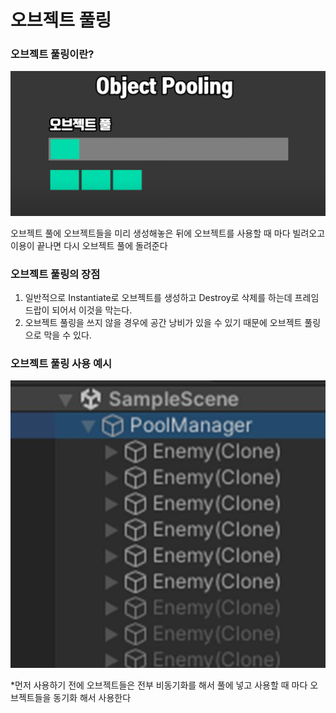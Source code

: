# 오브젝트 풀링

### 오브젝트 풀링이란?

![](./Image1.png)

오브젝트 풀에 오브젝트들을 미리 생성해놓은 뒤에 오브젝트를 사용할 때 마다 빌려오고 이용이 끝나면 다시 오브젝트 풀에 돌려준다

### 오브젝트 풀링의 장점

1. 일반적으로 Instantiate로 오브젝트를 생성하고 Destroy로 삭제를 하는데 프레임 드랍이 되어서 이것을 막는다.
2. 오브젝트 풀링을 쓰지 않을 경우에 공간 낭비가 있을 수 있기 때문에 오브젝트 풀링으로 막을 수 있다.

### **오브젝트 풀링 사용 예시**

![](./Image2.png)

*먼저 사용하기 전에 오브젝트들은 전부 비동기화를 해서 풀에 넣고 사용할 때 마다 오브젝트들을 동기화 해서 사용한다